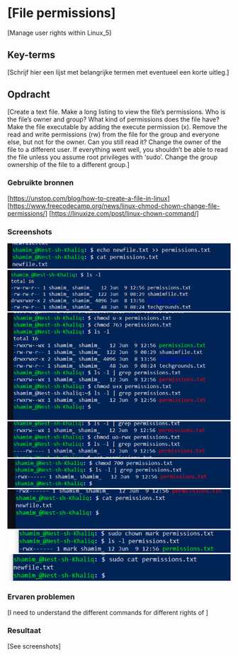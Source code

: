 # [File permissions]
[Manage user rights within Linux_5]

## Key-terms
[Schrijf hier een lijst met belangrijke termen met eventueel een korte uitleg.]

## Opdracht
[Create a text file.
Make a long listing to view the file’s permissions. Who is the file’s owner and group? What kind of permissions does the file have?
Make the file executable by adding the execute permission (x).
Remove the read and write permissions (rw) from the file for the group and everyone else, but not for the owner. Can you still read it?
Change the owner of the file to a different user. If everything went well, you shouldn’t be able to read the file unless you assume root privileges with ‘sudo’.
Change the group ownership of the file to a different group.]

### Gebruikte bronnen
[https://unstop.com/blog/how-to-create-a-file-in-linux] [https://www.freecodecamp.org/news/linux-chmod-chown-change-file-permissions/] [https://linuxize.com/post/linux-chown-command/]

### Screenshots
![Linux_newuser](/00_includes/Linux/Linux_opdracht5/Linux_newuser.PNG) ![Listing_file_permission](/00_includes/Linux/Linux_opdracht5/Listing_file_permission.PNG)![Excution_xpermission](/00_includes/Linux/Linux_opdracht5/Execution_xpermission.PNG) ![Xpermissions_user_only](/00_includes/Linux/Linux_opdracht5/Xpermissions_user_only.PNG) ![Only_user_permissions](/00_includes/Linux/Linux_opdracht5/Only_user_permissions.PNG) ![User_can_still_read](/00_includes/Linux/Linux_opdracht5/User_can_still_read.PNG) ![Change_owner_file](/00_includes/Linux/Linux_opdracht5/Change_owner_file.PNG) ![Keep_permissions_file](/00_includes/Linux/Linux_opdracht5/Keep_permissions_file.PNG)

### Ervaren problemen
[I need to understand the different commands for different rights of ]

### Resultaat
[See screenshots]